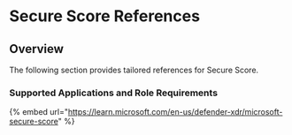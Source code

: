 # Secure Score References

## Overview

The following section provides tailored references for Secure Score.

### Supported Applications and Role Requirements

{% embed url="https://learn.microsoft.com/en-us/defender-xdr/microsoft-secure-score" %}

